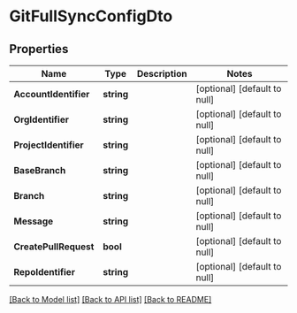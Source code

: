 # GitFullSyncConfigDto

## Properties
Name | Type | Description | Notes
------------ | ------------- | ------------- | -------------
**AccountIdentifier** | **string** |  | [optional] [default to null]
**OrgIdentifier** | **string** |  | [optional] [default to null]
**ProjectIdentifier** | **string** |  | [optional] [default to null]
**BaseBranch** | **string** |  | [optional] [default to null]
**Branch** | **string** |  | [optional] [default to null]
**Message** | **string** |  | [optional] [default to null]
**CreatePullRequest** | **bool** |  | [optional] [default to null]
**RepoIdentifier** | **string** |  | [optional] [default to null]

[[Back to Model list]](../README.md#documentation-for-models) [[Back to API list]](../README.md#documentation-for-api-endpoints) [[Back to README]](../README.md)

